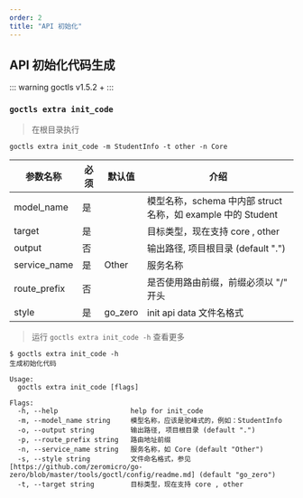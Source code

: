```yaml
---
order: 2
title: "API 初始化"
---
```


## API 初始化代码生成

::: warning
goctls v1.5.2 +
:::

### `goctls extra init_code`

> 在根目录执行 

```shell
goctls extra init_code -m StudentInfo -t other -n Core
```

| 参数名称     | 必须 | 默认值  | 介绍                                                         |
| ------------ | ---- | ------- | ------------------------------------------------------------ |
| model_name   | 是   |         | 模型名称，schema 中内部 struct 名称，如 example 中的 Student |
| target       | 是   |         | 目标类型，现在支持 core , other                              |
| output       | 否   |         | 输出路径, 项目根目录 (default ".")                           |
| service_name | 是   | Other   | 服务名称                                                     |
| route_prefix | 否   |         | 是否使用路由前缀，前缀必须以 "/" 开头                        |
| style        | 是   | go_zero | init api data 文件名格式                                     |

> 运行 `goctls extra init_code -h` 查看更多

```shell
$ goctls extra init_code -h
生成初始化代码

Usage:
  goctls extra init_code [flags]

Flags:
  -h, --help                  help for init_code
  -m, --model_name string     模型名称，应该是驼峰式的，例如：StudentInfo
  -o, --output string         输出路径, 项目根目录 (default ".")
  -p, --route_prefix string   路由地址前缀
  -n, --service_name string   服务名称，如 Core (default "Other")
  -s, --style string          文件命名格式，参见 [https://github.com/zeromicro/go-zero/blob/master/tools/goctl/config/readme.md] (default "go_zero")
  -t, --target string         目标类型，现在支持 core , other
```